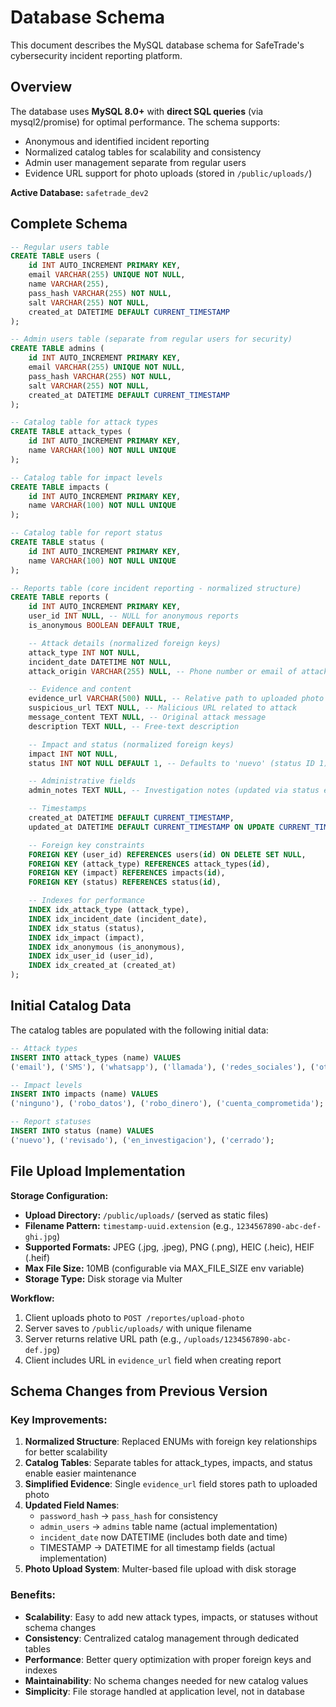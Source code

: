 # Database Schema

This document describes the MySQL database schema for SafeTrade's cybersecurity incident reporting platform.

## Overview

The database uses **MySQL 8.0+** with **direct SQL queries** (via mysql2/promise) for optimal performance. The schema supports:
- Anonymous and identified incident reporting
- Normalized catalog tables for scalability and consistency
- Admin user management separate from regular users
- Evidence URL support for photo uploads (stored in `/public/uploads/`)

**Active Database:** `safetrade_dev2`

## Complete Schema

```sql
-- Regular users table
CREATE TABLE users (
    id INT AUTO_INCREMENT PRIMARY KEY,
    email VARCHAR(255) UNIQUE NOT NULL,
    name VARCHAR(255),
    pass_hash VARCHAR(255) NOT NULL,
    salt VARCHAR(255) NOT NULL,
    created_at DATETIME DEFAULT CURRENT_TIMESTAMP
);

-- Admin users table (separate from regular users for security)
CREATE TABLE admins (
    id INT AUTO_INCREMENT PRIMARY KEY,
    email VARCHAR(255) UNIQUE NOT NULL,
    pass_hash VARCHAR(255) NOT NULL,
    salt VARCHAR(255) NOT NULL,
    created_at DATETIME DEFAULT CURRENT_TIMESTAMP
);

-- Catalog table for attack types
CREATE TABLE attack_types (
    id INT AUTO_INCREMENT PRIMARY KEY,
    name VARCHAR(100) NOT NULL UNIQUE
);

-- Catalog table for impact levels
CREATE TABLE impacts (
    id INT AUTO_INCREMENT PRIMARY KEY,
    name VARCHAR(100) NOT NULL UNIQUE
);

-- Catalog table for report status
CREATE TABLE status (
    id INT AUTO_INCREMENT PRIMARY KEY,
    name VARCHAR(100) NOT NULL UNIQUE
);

-- Reports table (core incident reporting - normalized structure)
CREATE TABLE reports (
    id INT AUTO_INCREMENT PRIMARY KEY,
    user_id INT NULL, -- NULL for anonymous reports
    is_anonymous BOOLEAN DEFAULT TRUE,

    -- Attack details (normalized foreign keys)
    attack_type INT NOT NULL,
    incident_date DATETIME NOT NULL,
    attack_origin VARCHAR(255) NULL, -- Phone number or email of attacker

    -- Evidence and content
    evidence_url VARCHAR(500) NULL, -- Relative path to uploaded photo (e.g., /uploads/filename.jpg)
    suspicious_url TEXT NULL, -- Malicious URL related to attack
    message_content TEXT NULL, -- Original attack message
    description TEXT NULL, -- Free-text description

    -- Impact and status (normalized foreign keys)
    impact INT NOT NULL,
    status INT NOT NULL DEFAULT 1, -- Defaults to 'nuevo' (status ID 1)

    -- Administrative fields
    admin_notes TEXT NULL, -- Investigation notes (updated via status endpoint)

    -- Timestamps
    created_at DATETIME DEFAULT CURRENT_TIMESTAMP,
    updated_at DATETIME DEFAULT CURRENT_TIMESTAMP ON UPDATE CURRENT_TIMESTAMP,

    -- Foreign key constraints
    FOREIGN KEY (user_id) REFERENCES users(id) ON DELETE SET NULL,
    FOREIGN KEY (attack_type) REFERENCES attack_types(id),
    FOREIGN KEY (impact) REFERENCES impacts(id),
    FOREIGN KEY (status) REFERENCES status(id),

    -- Indexes for performance
    INDEX idx_attack_type (attack_type),
    INDEX idx_incident_date (incident_date),
    INDEX idx_status (status),
    INDEX idx_impact (impact),
    INDEX idx_anonymous (is_anonymous),
    INDEX idx_user_id (user_id),
    INDEX idx_created_at (created_at)
);
```

## Initial Catalog Data

The catalog tables are populated with the following initial data:

```sql
-- Attack types
INSERT INTO attack_types (name) VALUES
('email'), ('SMS'), ('whatsapp'), ('llamada'), ('redes_sociales'), ('otro');

-- Impact levels
INSERT INTO impacts (name) VALUES
('ninguno'), ('robo_datos'), ('robo_dinero'), ('cuenta_comprometida');

-- Report statuses
INSERT INTO status (name) VALUES
('nuevo'), ('revisado'), ('en_investigacion'), ('cerrado');
```

## File Upload Implementation

**Storage Configuration:**
- **Upload Directory:** `/public/uploads/` (served as static files)
- **Filename Pattern:** `timestamp-uuid.extension` (e.g., `1234567890-abc-def-ghi.jpg`)
- **Supported Formats:** JPEG (.jpg, .jpeg), PNG (.png), HEIC (.heic), HEIF (.heif)
- **Max File Size:** 10MB (configurable via MAX_FILE_SIZE env variable)
- **Storage Type:** Disk storage via Multer

**Workflow:**
1. Client uploads photo to `POST /reportes/upload-photo`
2. Server saves to `/public/uploads/` with unique filename
3. Server returns relative URL path (e.g., `/uploads/1234567890-abc-def.jpg`)
4. Client includes URL in `evidence_url` field when creating report

## Schema Changes from Previous Version

### Key Improvements:
1. **Normalized Structure**: Replaced ENUMs with foreign key relationships for better scalability
2. **Catalog Tables**: Separate tables for attack_types, impacts, and status enable easier maintenance
3. **Simplified Evidence**: Single `evidence_url` field stores path to uploaded photo
4. **Updated Field Names**:
   - `password_hash` → `pass_hash` for consistency
   - `admin_users` → `admins` table name (actual implementation)
   - `incident_date` now DATETIME (includes both date and time)
   - TIMESTAMP → DATETIME for all timestamp fields (actual implementation)
5. **Photo Upload System**: Multer-based file upload with disk storage

### Benefits:
- **Scalability**: Easy to add new attack types, impacts, or statuses without schema changes
- **Consistency**: Centralized catalog management through dedicated tables
- **Performance**: Better query optimization with proper foreign keys and indexes
- **Maintainability**: No schema changes needed for new catalog values
- **Simplicity**: File storage handled at application level, not in database


